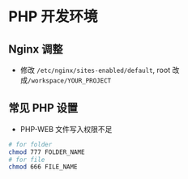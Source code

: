 # PHP 开发环境

## Nginx 调整

- 修改 `/etc/nginx/sites-enabled/default`, root 改成`/workspace/YOUR_PROJECT`

## 常见 PHP 设置

- PHP-WEB 文件写入权限不足

```bash
# for folder
chmod 777 FOLDER_NAME
# for file
chmod 666 FILE_NAME
```
